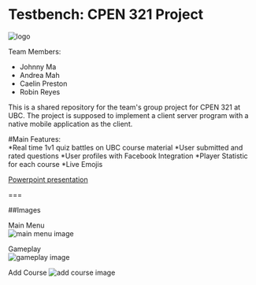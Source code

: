Testbench: CPEN 321 Project  
===  
![logo](images/logo.png)  
  
Team Members:  
  * Johnny Ma  
  * Andrea Mah  
  * Caelin Preston  
  * Robin Reyes  
  
This is a shared repository for the team's group project for CPEN 321 at UBC. The project is supposed to implement a client server program with a native mobile application as the client.
  
#Main Features:  
 *Real time 1v1 quiz battles on UBC course material
 *User submitted and rated questions
 *User profiles with Facebook Integration
 *Player Statistic for each course
 *Live Emojis

[Powerpoint presentation](https://docs.google.com/presentation/d/16KwkZB6eJynKuqB1Zw6rj3CaH_yFGLVtBpa8pTn1Azw/edit?usp=sharing)
  
===
  
##Images  
  
  
Main Menu  
![main menu image](images/main_menu.png)  

Gameplay  
![gameplay image](images/gameplay.png)  

Add Course
![add course image](images/add_course.png)
